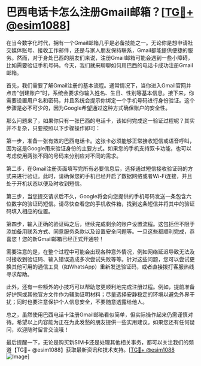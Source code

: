 # 巴西电话卡怎么注册Gmail邮箱？[[TG💪+ @esim1088](https://t.me/s/esim1088)]

在当今数字化时代，拥有一个Gmail邮箱几乎是必备技能之一。无论你是想申请社交媒体账号、接收工作邮件，还是与家人朋友保持联系，Gmail都能提供便捷的服务。然而，对于身处巴西的朋友们来说，注册Gmail邮箱可能会遇到一些小障碍，比如需要验证手机号码。今天，我们就来聊聊如何用巴西的电话卡成功注册Gmail邮箱。

首先，我们需要了解Gmail注册的基本流程。通常情况下，当你进入Gmail官网并点击“创建账户”时，系统会要求你输入姓名、生日、性别等基本信息。接下来，你需要设置用户名和密码，并且系统会提示你绑定一个手机号码进行身份验证。这个步骤是必不可少的，因为Google希望通过这种方式确保账户的安全性。

那么问题来了，如果你只有一张巴西的电话卡，该如何完成这一验证过程呢？其实并不复杂，只要按照以下步骤操作即可：

第一步，准备一张有效的巴西电话卡。这张卡必须能够正常接收短信或语音呼叫，因为这是Google用来验证身份的主要方式。如果您的手机支持双卡功能，也可以考虑使用两张不同的号码来分别应对不同的需求。

第二步，在Gmail注册页面填写完所有必要信息后，选择通过短信接收验证码的方式来进行验证。此时，请确保您的手机已经开启了数据网络或者Wi-Fi连接，并且处于开机状态以便及时收到短信。

第三步，当您提交请求后不久，Google将会向您提供的手机号码发送一条包含六位数字的验证码短信。请尽快查看您的手机收件箱，找到这条短信并将其中的验证码填入相应的位置。

第四步，输入正确的验证码之后，继续完成剩余的账户设置流程。这包括但不限于添加备用联系方式、同意服务条款以及设置安全问题等。一旦这些都顺利完成，恭喜您！您的新Gmail邮箱已经正式开通啦！

需要注意的是，在整个过程中可能会出现各种意外情况，例如网络延迟导致无法及时接收到验证码、输入错误造成多次尝试失败等等。针对这些问题，您可以尝试更换其他可用的通信工具（如WhatsApp）重新发送验证码，或者直接拨打客服热线寻求帮助。

此外，还有一些额外的小技巧可以帮助您更顺利地完成注册过程。例如，提前准备好护照或其他官方文件作为辅助证明材料；尽量选择安静稳定的环境以避免外界干扰；同时也要注意保护个人信息安全，不要随意透露给他人。

总之，虽然使用巴西电话卡注册Gmail邮箱看似简单，但实际操作起来仍需谨慎对待。希望以上内容能为正在为此发愁的朋友提供一些实用建议。如果您还有任何疑问，欢迎随时留言交流哦！

最后提醒一下，无论是购买新SIM卡还是处理其他相关事务，都可以关注我们的频道【TG💪+ @esim1088】获取最新资讯和技术支持。[[TG💪+ @esim1088](https://t.me/s/esim1088) ![Image](https://i.postimg.cc/4NQfJmqS/Snipaste-2025-05-13-00-14-12.png)]